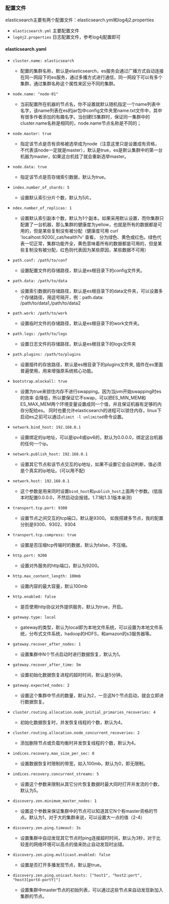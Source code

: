 ### 配置文件
elasticsearch主要有两个配置文件：elasticsearch.yml和log4j2.properties
- `elasticsearch.yml` 主要配置文件
- `log4j2.properties` 日志配置文件，参考log4j配置即可

#### elasticsearch.yaml

- `cluster.name: elasticsearch`
    - 配置的集群名称，默认是elasticsearch，es服务会通过广播方式自动连接在同一网段下的es服务，通过多播方式进行通信，同一网段下可以有多个集群，通过集群名称这个属性来区分不同的集群。
- `node.name: "node-01"`
    - 当前配置所在机器的节点名，你不设置就默认随机指定一个name列表中名字，该name列表在es的jar包中config文件夹里name.txt文件中，其中有很多作者添加的有趣名字。当创建ES集群时，保证同一集群中的cluster.name名称是相同的，node.name节点名称是不同的；
- `node.master: true`
    - 指定该节点是否有资格被选举成为node（注意这里只是设置成有资格， 不代表该node一定就是master），默认是true，es是默认集群中的第一台机器为master，如果这台机挂了就会重新选举master。
- `node.data: true`
    - 指定该节点是否存储索引数据，默认为true。
- `index.number_of_shards: 5`
    - 设置默认索引分片个数，默认为5片。
- `ndex.number_of_replicas: 1`
    - 设置默认索引副本个数，默认为1个副本。如果采用默认设置，而你集群只配置了一台机器，那么集群的健康度为yellow，也就是所有的数据都是可用的，但是某些复制没有被分配（健康度可用 curl 'localhost:9200/_cat/health?v' 查看， 分为绿色、黄色或红色。绿色代表一切正常，集群功能齐全，黄色意味着所有的数据都是可用的，但是某些复制没有被分配，红色则代表因为某些原因，某些数据不可用）
- `path.conf: /path/to/conf`
    - 设置配置文件的存储路径，默认是es根目录下的config文件夹。
- `path.data: /path/to/data`
    - 设置索引数据的存储路径，默认是es根目录下的data文件夹，可以设置多个存储路径，用逗号隔开，例：path.data: /path/to/data1,/path/to/data2
- `path.work: /path/to/work`
    - 设置临时文件的存储路径，默认是es根目录下的work文件夹。
- `path.logs: /path/to/logs`
    - 设置日志文件的存储路径，默认是es根目录下的logs文件夹
- `path.plugins: /path/to/plugins`
    - 设置插件的存放路径，默认是es根目录下的plugins文件夹, 插件在es里面普遍使用，用来增强原系统核心功能。
- `bootstrap.mlockall: true`
    - 设置为true来锁住内存不进行swapping。因为当jvm开始swapping时es的效率 会降低，所以要保证它不swap，可以把ES_MIN_MEM和ES_MAX_MEM两个环境变量设置成同一个值，并且保证机器有足够的内存分配给es。 同时也要允许elasticsearch的进程可以锁住内存，linux下启动es之前可以通过`ulimit -l unlimited`命令设置。
- `network.bind_host: 192.168.0.1`
    - 设置绑定的ip地址，可以是ipv4或ipv6的，默认为0.0.0.0，绑定这台机器的任何一个ip。
- `network.publish_host: 192.168.0.1`
    - 设置其它节点和该节点交互的ip地址，如果不设置它会自动判断，值必须是个真实的ip地址。(可以用不配)
- `network.host: 192.168.0.1`
    - 这个参数是用来同时设置`bind_host`和`publish_host`上面两个参数。(低版本时配置0.0.0.0，不然启动会报错。1.7.1和1.3.1版本亲测)
- `transport.tcp.port: 9300`
    - 设置节点之间交互的tcp端口，默认是9300。 如我搭建多节点，我的配置分别是9300、9302、9304
- `transport.tcp.compress: true`
    - 设置是否压缩tcp传输时的数据，默认为false，不压缩。
- `http.port: 9200`
    - 设置对外服务的http端口，默认为9200。
- `http.max_content_length: 100mb`
    - 设置内容的最大容量，默认100mb

- `http.enabled: false`
    - 是否使用http协议对外提供服务，默认为true，开启。
- `gateway.type: local`
    - gateway的类型，默认为local即为本地文件系统，可以设置为本地文件系统，分布式文件系统，hadoop的HDFS，和amazon的s3服务器等。
- `gateway.recover_after_nodes: 1`
    - 设置集群中N个节点启动时进行数据恢复，默认为1。
- `gateway.recover_after_time: 5m`
    - 设置初始化数据恢复进程的超时时间，默认是5分钟。
- `gateway.expected_nodes: 2`
    - 设置这个集群中节点的数量，默认为2，一旦这N个节点启动，就会立即进行数据恢复。
- `cluster.routing.allocation.node_initial_primaries_recoveries: 4`
    - 初始化数据恢复时，并发恢复线程的个数，默认为4。
- `cluster.routing.allocation.node_concurrent_recoveries: 2`
    - 添加删除节点或负载均衡时并发恢复线程的个数，默认为4。
- `indices.recovery.max_size_per_sec: 0`
    - 设置数据恢复时限制的带宽，如入100mb，默认为0，即无限制。
- `indices.recovery.concurrent_streams: 5`
    - 设置这个参数来限制从其它分片恢复数据时最大同时打开并发流的个数，默认为5。
- `discovery.zen.minimum_master_nodes: 1`
    - 设置这个参数来保证集群中的节点可以知道其它N个有master资格的节点。默认为1，对于大的集群来说，可以设置大一点的值（2-4）
- `discovery.zen.ping.timeout: 3s`
    - 设置集群中自动发现其它节点时ping连接超时时间，默认为3秒，对于比较差的网络环境可以高点的值来防止自动发现时出错。
- `discovery.zen.ping.multicast.enabled: false`
    - 设置是否打开多播发现节点，默认是true。
- `discovery.zen.ping.unicast.hosts: ["host1", "host2:port", "host3[portX-portY]"]`
    - 设置集群中master节点的初始列表，可以通过这些节点来自动发现新加入集群的节点。
